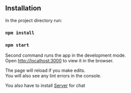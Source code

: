 ## Installation

In the project directory run:
### `npm install`
### `npm start`

Second command runs the app in the development mode.<br>
Open [http://localhost:3000](http://localhost:3000) to view it in the browser.

The page will reload if you make edits.<br>
You will also see any lint errors in the console.

You also have to install [Server](https://github.com/Nislupko/chat-server) for chat


